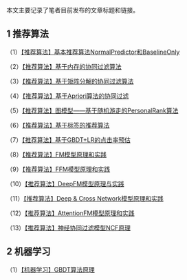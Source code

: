 本文主要记录了笔者目前发布的文章标题和链接。
## 1 推荐算法
（1）[【推荐算法】基本推荐算法NormalPredictor和BaselineOnly](https://mp.weixin.qq.com/s?__biz=MzIzOTY1NDEwMg==&mid=2247483693&idx=1&sn=daa42d973cb9ba37731629662336ffee&chksm=e9278494de500d82980b8764623cb33bc3a3817bc4f5c02a53af396776eb529f1b0aff50eeff&token=1195106363&lang=zh_CN#rd)

（2）[【推荐算法】基于内存的协同过滤算法](https://mp.weixin.qq.com/s?__biz=MzIzOTY1NDEwMg==&mid=2247483693&idx=2&sn=fbeea111d1dc4c3f57d4e87c46918f08&chksm=e9278494de500d82beefa47d1aa3eb2ab5d15fe5563b0ad4053c1507ebf0935149522e3982a9&token=1195106363&lang=zh_CN#rd)

（3）[【推荐算法】基于矩阵分解的协同过滤算法](https://mp.weixin.qq.com/s?__biz=MzIzOTY1NDEwMg==&mid=2247483693&idx=3&sn=4f4b394394a96eea34fbbeabc9b5342d&chksm=e9278494de500d82cb41bdecd4099c36ac1d66f4f2896f6143c2913e9c08f3804614956b16df&token=1195106363&lang=zh_CN#rd)

（4）[【推荐算法】基于Apriori算法的协同过滤](https://mp.weixin.qq.com/s?__biz=MzIzOTY1NDEwMg==&mid=2247483693&idx=4&sn=ce7a500e832d3a89cdc75322b9adb4b4&chksm=e9278494de500d8292445b5950aaf3c9e6c5eb61ee46f237a9cd00791d75822a28cc22ecb2f3&token=1195106363&lang=zh_CN#rd)

（5）[【推荐算法】图模型——基于随机游走的PersonalRank算法](https://mp.weixin.qq.com/s?__biz=MzIzOTY1NDEwMg==&mid=2247483699&idx=1&sn=013f978e1217aec78665aad7dad8ad21&chksm=e927848ade500d9c16b7b67ed756815251a05f78be8d9709b1e9002e35f8275c95222e28ae91&token=1195106363&lang=zh_CN#rd)

（6）[【推荐算法】基于标签的推荐算法](https://mp.weixin.qq.com/s?__biz=MzIzOTY1NDEwMg==&mid=2247483705&idx=1&sn=24a5d8d1517d70b0616d10d574906880&chksm=e9278480de500d9662754757925e03a2dadcd7e0dcc685cb424d25418d07b105c61ddf0e6c60&token=1195106363&lang=zh_CN#rd)

（7）[【推荐算法】基于GBDT+LR的点击率预估](https://mp.weixin.qq.com/s?__biz=MzIzOTY1NDEwMg==&mid=2247483745&idx=3&sn=4c3232b1c1a1c7253b9f3ba63a90050e&chksm=e92784d8de500dcef7aa4022be482085eb0abad625d748ec1f1ddf062080354ab063bd978e4b&token=1195106363&lang=zh_CN#rd)

（8）[【推荐算法】FM模型原理和实践](https://mp.weixin.qq.com/s?__biz=MzIzOTY1NDEwMg==&mid=2247483757&idx=3&sn=1276c79b1a43fd828d654f9cc0bfa3ce&chksm=e92784d4de500dc2abcb9aab2d85401d9e57561553332972f7dbd94d93672ea19274c56f5bff&token=1195106363&lang=zh_CN#rd)

（9）[【推荐算法】FFM模型原理和实践](https://mp.weixin.qq.com/s?__biz=MzIzOTY1NDEwMg==&mid=2247483757&idx=2&sn=cc79df49d5aefe1cb0982fb21ddadff1&chksm=e92784d4de500dc23995c92da4989c1c58471d64ec0021f0f7726e0c3b22427af7884effa278&token=1195106363&lang=zh_CN#rd)

（10）[【推荐算法】DeepFM模型原理与实践](https://mp.weixin.qq.com/s?__biz=MzIzOTY1NDEwMg==&mid=2247483757&idx=1&sn=042ecda31531df921a1c51c50750e63f&chksm=e92784d4de500dc2d158711dfefa5054bb3541703b1592dda553243d98c7444c86d7083fa0d3&token=1195106363&lang=zh_CN#rd)

（11）[【推荐算法】Deep & Cross Network模型原理和实践](https://mp.weixin.qq.com/s?__biz=MzIzOTY1NDEwMg==&mid=2247483776&idx=1&sn=016c53c8a4700ef64a68babd4b718b84&chksm=e9278439de500d2f6366fc7e5ac87d3f14d5b9dabfa2029a6c77c412f40b040cd8b8603eef6a&token=349656398&lang=zh_CN#rd)

（12）[【推荐算法】AttentionFM模型原理和实践](https://mp.weixin.qq.com/s?__biz=MzIzOTY1NDEwMg==&mid=2247483796&idx=1&sn=a59d35b7b81ba8f648f899259639036f&chksm=e927842dde500d3b00983966986c45ddbdfe001a180d95d0bc7967a750b5d01d3f8e2e50abea&token=961341256&lang=zh_CN#rd)

（13）[【推荐算法】神经协同过滤模型NCF原理](https://mp.weixin.qq.com/s?__biz=MzIzOTY1NDEwMg==&mid=2247483818&idx=1&sn=19d98c22433b2dad37dccc0f72fd4f8b&chksm=e9278413de500d0556fb53de8c03ae1409d1c1c2db6d682acfa739d6610cc0fc0c274ea48522&token=59449512&lang=zh_CN#rd)


## 2 机器学习
（1）[【机器学习】GBDT算法原理](https://mp.weixin.qq.com/s?__biz=MzIzOTY1NDEwMg==&mid=2247483745&idx=4&sn=0b944f539be5bbf4017be1c2d6cc358f&chksm=e92784d8de500dce04d211b2c1e863ce75cad54f35922ccb5ee909efc8f6b121184d6252a841&token=1195106363&lang=zh_CN#rd)

